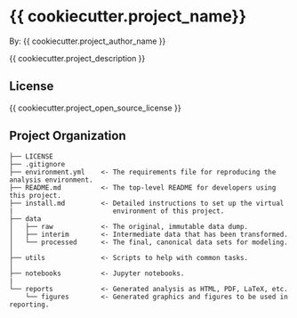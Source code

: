 # {{ cookiecutter.project_name}}

By: {{ cookiecutter.project_author_name }}

{{ cookiecutter.project_description }}

## License

{{ cookiecutter.project_open_source_license }}

## Project Organization

    ├── LICENSE
    ├── .gitignore
    ├── environment.yml    <- The requirements file for reproducing the analysis environment.
    ├── README.md          <- The top-level README for developers using this project.
    ├── install.md         <- Detailed instructions to set up the virtual
    |                         environment of this project.
    ├── data
    │   ├── raw            <- The original, immutable data dump.
    │   ├── interim        <- Intermediate data that has been transformed.
    │   └── processed      <- The final, canonical data sets for modeling.
    │
    ├── utils              <- Scripts to help with common tasks.
    │
    ├── notebooks          <- Jupyter notebooks.
    |
    └── reports            <- Generated analysis as HTML, PDF, LaTeX, etc.
        └── figures        <- Generated graphics and figures to be used in reporting.